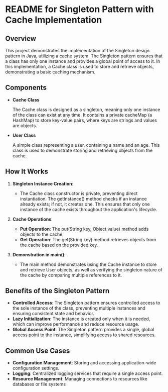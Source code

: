 # README for Singleton Pattern with Cache Implementation
## Overview
This project demonstrates the implementation of the Singleton design pattern in Java, utilizing a cache system. The Singleton pattern ensures that a class has only one instance and provides a global point of access to it. In this implementation, a Cache class is used to store and retrieve objects, demonstrating a basic caching mechanism.

## Components
* __Cache Class__

   The Cache class is designed as a singleton, meaning only one instance of the class can exist at any time. It contains a private cacheMap (a HashMap) to store key-value pairs, where keys are strings and values are objects.
* __User Class__

   A simple class representing a user, containing a name and an age. This class is used to demonstrate storing and retrieving objects from the cache.
## How It Works
1. __Singleton Instance Creation__:

     * The Cache class constructor is private, preventing direct instantiation. The getInstance() method checks if an instance already exists; if not, it creates one. This ensures that only one instance of the cache exists throughout the application's lifecycle.
2. __Cache Operations__:

     * __Put Operation__: The put(String key, Object value) method adds objects to the cache.
     * __Get Operation__: The get(String key) method retrieves objects from the cache based on       the provided key.
3. __Demonstration in main()__:

     * The main method demonstrates using the Cache instance to store and retrieve User objects, as well as verifying the singleton nature of the cache by comparing multiple references to it.
## Benefits of the Singleton Pattern
* __Controlled Access__: The Singleton pattern ensures controlled access to the sole instance of the class, preventing multiple instances and ensuring consistent state and behavior.
* __Lazy Initialization__: The instance is created only when it is needed, which can improve performance and reduce resource usage.
* __Global Access Point__: The Singleton pattern provides a single, global access point to the instance, simplifying access to shared resources.
## Common Use Cases
* __Configuration Management__: Storing and accessing application-wide configuration settings.
* __Logging__: Centralized logging services that require a single access point.
* __Resource Management__: Managing connections to resources like databases or file systems
